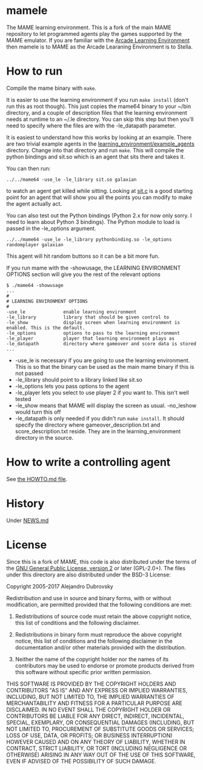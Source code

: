 # **mamele** #

The MAME learning environment. This is a fork of the main MAME repository to let programmed agents
play the games supported by the MAME emulator. If you are familiar with the 
[Arcade Learning Environment](http://www.arcadelearningenvironment.org/) then mamele is to MAME as the
Arcade Learaning Environment is to Stella.

How to run
==========

Compile the mame binary with `make`. 

It is easier to use the learning environment if 
you run `make install` (don't run this as root though). This just copies the mame64 binary to your
~/bin directory, and a couple of description files that the learning environment needs at runtime
to an ~/.le directory.  You can skip this step but then you'll need to specify where the files
are with the -le_datapath parameter.

It is easiest to understand how this works by looking at an example. There are two trivial example
agents in the [learning_environment/example_agents](example_agents) directory. 
Change into that directory and run `make`. This will compile the python bindings and sit.so which is
an agent that sits there and takes it.

You can then run:

`../../mame64 -use_le -le_library sit.so galaxian`

to watch an agent get killed while sitting. Looking at [sit.c](example_agents/sit.c) is a good starting point for an agent
that will show you all the points you can modify to make the agent actually act.

You can also test out the Python bindings (Python 2.x for now only sorry. I need to learn about
Python 3 bindings). The Python module to load is passed in the -le_options argument.

`../../mame64 -use_le -le_library pythonbinding.so -le_options randomplayer galaxian`

This agent will hit random buttons so it can be a bit more fun.


If you run mame with the -showusage, the LEARNING ENVIRONMENT OPTIONS section will give you the 
rest of the relevant options

```
$ ./mame64 -showusage
...
#
# LEARNING ENVIRONMENT OPTIONS
#
-use_le              enable learning environment
-le_library          library that should be given control to
-le_show             display screen when learning environment is enabled. This is the default.
-le_options          options to pass to the learning environment
-le_player           player that learning environment plays as
-le_datapath         directory where gameover and score data is stored
...
```

* -use_le is necessary if you are going to use the learning environment. This is so that the binary
can be used as the main mame binary if this is not passed
* -le_library should point to a library linked like sit.so
* -le_options lets you pass options to the agent
* -le_player lets you select to use player 2 if you want to. This isn't well tested
* -le_show means that MAME will display the screen as usual. -no_leshow would turn this off
* -le_datapath is only needed if you didn't run `make install`. It should specify the directory where
   gameover_description.txt and score_description.txt reside. They are in the learning_environment
   directory in the source.

How to write a controlling agent
================================

See [the HOWTO.md file](HOWTO.md).


History
=======

Under [NEWS.md](NEWS.md)

License
=======

Since this is a fork of MAME, this code is also distributed under the terms of the 
[GNU General Public License, version 2](http://opensource.org/licenses/GPL-2.0) or later (GPL-2.0+).
The files under this directory are also distributed under the BSD-3 License:

Copyright 2005-2017 Alejandro Dubrovsky

Redistribution and use in source and binary forms, with or without modification, are permitted provided that the following conditions are met:

1. Redistributions of source code must retain the above copyright notice, this list of conditions and the following disclaimer.

2. Redistributions in binary form must reproduce the above copyright notice, this list of conditions and the following disclaimer in the documentation and/or other materials provided with the distribution.

3. Neither the name of the copyright holder nor the names of its contributors may be used to endorse or promote products derived from this software without specific prior written permission.

THIS SOFTWARE IS PROVIDED BY THE COPYRIGHT HOLDERS AND CONTRIBUTORS "AS IS" AND ANY EXPRESS OR IMPLIED WARRANTIES, INCLUDING, BUT NOT LIMITED TO, THE IMPLIED WARRANTIES OF MERCHANTABILITY AND FITNESS FOR A PARTICULAR PURPOSE ARE DISCLAIMED. IN NO EVENT SHALL THE COPYRIGHT HOLDER OR CONTRIBUTORS BE LIABLE FOR ANY DIRECT, INDIRECT, INCIDENTAL, SPECIAL, EXEMPLARY, OR CONSEQUENTIAL DAMAGES (INCLUDING, BUT NOT LIMITED TO, PROCUREMENT OF SUBSTITUTE GOODS OR SERVICES; LOSS OF USE, DATA, OR PROFITS; OR BUSINESS INTERRUPTION) HOWEVER CAUSED AND ON ANY THEORY OF LIABILITY, WHETHER IN CONTRACT, STRICT LIABILITY, OR TORT (INCLUDING NEGLIGENCE OR OTHERWISE) ARISING IN ANY WAY OUT OF THE USE OF THIS SOFTWARE, EVEN IF ADVISED OF THE POSSIBILITY OF SUCH DAMAGE.